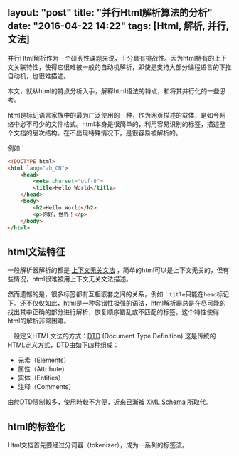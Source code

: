 layout: "post"
title: "并行Html解析算法的分析"
date: "2016-04-22 14:22"
tags: [Html, 解析, 并行, 文法]
---

并行Html解析作为一个研究性课题来说，十分具有挑战性。因为html特有的上下文关联特性，使得它很难被一般的自动机解析，即使是支持大部分编程语言的下推自动机，也很难描述。

本文，就从html的特点分析入手，解释html语法的特点，和将其并行化的一些思考。

<!--more-->

html是标记语言家族中的最为广泛使用的一种，作为网页描述的载体，是如今网络中必不可少的文件格式。html本身是很简单的，利用容易识别的标签，描述整个文档的层次结构。在不出现特殊情况下，是很容易被解析的。

例如：
```html
<!DOCTYPE html>
<html lang="zh_CN">
    <head>
        <meta charset="utf-8">
        <title>Hello World</title>
    </head>
    <body>
        <h2>Hello World</h2>
        <p>你好，世界！</p>
    </body>
</html>
```


## html文法特征

一般解析器解析的都是 [上下文无关文法][] ，简单的html可以是上下文无关的，但有些情况，html很难被用上下文无关文法描述。


然而遗憾的是，很多标签都有互相嵌套之间的关系，例如：`title`只能在`head`标记下。还不仅仅如此，html是一种容错性极强的语法，html解析器总是在尽可能的找出其中正确的部分进行解析，恢复顺序错乱或不匹配的标签。这个特性使得html的解析非常困难。


一般定义HTML文法的方式：[DTD][] (Document Type Definition) 这是传统的HTML定义方式，DTD由如下四种组成：

* 元素（Elements）
* 属性（Attribute）
* 实体（Entities）
* 注释（Comments）

由於DTD限制較多，使用時較不方便，近來已漸被 [XML Schema][] 所取代。


[上下文无关文法]: https://www.wikiwand.com/zh/%E4%B8%8A%E4%B8%8B%E6%96%87%E6%97%A0%E5%85%B3%E6%96%87%E6%B3%95

[DTD]: https://www.wikiwand.com/zh/%E6%96%87%E6%A1%A3%E7%B1%BB%E5%9E%8B%E5%AE%9A%E4%B9%89

[XML Schema]: https://www.wikiwand.com/zh/XML_Schema



## html的标签化

Html文档首先要经过分词器（tokenizer），成为一系列的标签流。

